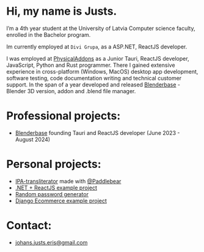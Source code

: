 # Hi, my name is Justs.
I’m a 4th year student at the University of Latvia Computer science faculty, enrolled in the Bachelor program. 

Im currently employed at `Divi Grupa`, as a ASP.NET, ReactJS developer.

I was employed at [PhysicalAddons](https://www.physicaladdons.com/psa/) as a Junior Tauri, ReactJS developer, JavaScript, Python and Rust programmer. There I gained extensive experience in cross-platform (Windows, MacOS) desktop app development, software testing, code documentation writing and technical customer support. In the span of a year developed and released [Blenderbase](https://github.com/PhysicalAddons/blenderbase-public) - Blender 3D version, addon and .blend file manager.

# Professional projects:
- [Blenderbase](https://github.com/PhysicalAddons/blenderbase-public) founding Tauri and ReactJS developer (June 2023 - August 2024)

# Personal projects:
- [IPA-transliterator](https://github.com/Paddlebear/valteh-ipa-translit) made with [@Paddlebear](https://github.com/Paddlebear)
- [.NET + ReactJS example project](https://github.com/JJeris/dot-net-react-learning)
- [Random password generator](https://jjeris.github.io/random-password-generator-website/)
- [Django Ecommerce example project](https://github.com/JJeris/django-ecommerce)

# Contact:
- johans.justs.eris@gmail.com


<!---
JJeris/JJeris is a ✨ special ✨ repository because its `README.md` (this file) appears on your GitHub profile.
You can click the Preview link to take a look at your changes.
--->
